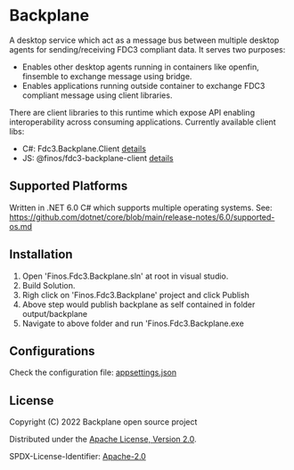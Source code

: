 # Backplane

A desktop service which act as a message bus between multiple desktop agents for sending/receiving FDC3 compliant data.
It serves two purposes:

- Enables other desktop agents running in containers like openfin, finsemble to exchange message using bridge.
- Enables applications running outside container to exchange FDC3 compliant message using client libraries.

There are client libraries to this runtime which expose API enabling interoperability across consuming applications.
Currently available client libs:

- C#: Fdc3.Backplane.Client [details](../../docs/backplane-client-net.md)
- JS: @finos/fdc3-backplane-client [details](../../docs/backplane-client-js.md)

## Supported Platforms

Written in .NET 6.0 C# which supports multiple operating systems. See: https://github.com/dotnet/core/blob/main/release-notes/6.0/supported-os.md

## Installation

1. Open 'Finos.Fdc3.Backplane.sln' at root in visual studio.
2. Build Solution.
3. Righ click on 'Finos.Fdc3.Backplane' project and click Publish
4. Above step would publish backplane as self contained in folder output/backplane
5. Navigate to above folder and run 'Finos.Fdc3.Backplane.exe

## Configurations

Check the configuration file: [appsettings.json](../src/Finos.Fdc3.Backplane/appsettings.json)

## License

Copyright (C) 2022 Backplane open source project

Distributed under the [Apache License, Version 2.0](http://www.apache.org/licenses/LICENSE-2.0).

SPDX-License-Identifier: [Apache-2.0](https://spdx.org/licenses/Apache-2.0)
